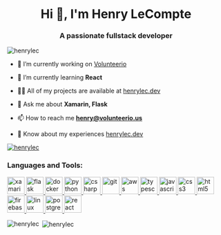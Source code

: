 <h1 align="center">Hi 👋, I'm Henry LeCompte</h1>
<h3 align="center">A passionate fullstack developer</h3>

<p align="left"> <img src="https://komarev.com/ghpvc/?username=henrylec&label=Profile%20views&color=0e75b6&style=flat" alt="henrylec" /> </p>

- 🔭 I’m currently working on [Volunteerio](volunteerio.us)

- 🌱 I’m currently learning **React**

- 👨‍💻 All of my projects are available at [henrylec.dev](henrylec.dev)

- 💬 Ask me about **Xamarin, Flask**

- 📫 How to reach me **henry@volunteerio.us**

- 📄 Know about my experiences [henrylec.dev](henrylec.dev)


<p align="left"> <a href="https://github.com/ryo-ma/github-profile-trophy"><img src="https://github-profile-trophy.vercel.app/?username=henrylec" alt="henrylec" /></a> </p>

<h3 align="left">Languages and Tools:</h3>
<p align="left">
  <a href="https://dotnet.microsoft.com/apps/xamarin" target="_blank">
    <img
    src="https://raw.githubusercontent.com/detain/svg-logos/780f25886640cef088af994181646db2f6b1a3f8/svg/xamarin.svg"
    alt="xamarin"
    width="40"
    height="40"
    />
  </a>
  <a href="https://flask.palletsprojects.com/" target="_blank">
    <img
    src="https://www.vectorlogo.zone/logos/pocoo_flask/pocoo_flask-icon.svg"
    alt="flask"
    width="40"
    height="40"
    />
  </a>
  <a href="https://www.docker.com/" target="_blank">
    <img
      src="https://devicons.github.io/devicon/devicon.git/icons/docker/docker-original-wordmark.svg"
      alt="docker"
      width="40"
      height="40"
    />
  </a>
  <a href="https://www.python.org" target="_blank">
    <img
      src="https://devicons.github.io/devicon/devicon.git/icons/python/python-original.svg"
      alt="python"
      width="40"
      height="40"
    />
  </a>
  <a href="https://www.w3schools.com/cs/" target="_blank">
    <img
      src="https://devicons.github.io/devicon/devicon.git/icons/csharp/csharp-original.svg"
      alt="csharp"
      width="40"
      height="40"
    />
  </a>
  <a href="https://git-scm.com/" target="_blank">
    <img
      src="https://www.vectorlogo.zone/logos/git-scm/git-scm-icon.svg"
      alt="git"
      width="40"
      height="40"
    />
  </a>
  <a href="https://aws.amazon.com" target="_blank">
    <img
      src="https://devicons.github.io/devicon/devicon.git/icons/amazonwebservices/amazonwebservices-original-wordmark.svg"
      alt="aws"
      width="40"
      height="40"
    />
  </a>
  <a href="https://www.typescriptlang.org/" target="_blank">
    <img
      src="https://devicons.github.io/devicon/devicon.git/icons/typescript/typescript-original.svg"
      alt="typescript"
      width="40"
      height="40"
    />
  </a>
  <a
    href="https://developer.mozilla.org/en-US/docs/Web/JavaScript"
    target="_blank"
  >
    <img
      src="https://devicons.github.io/devicon/devicon.git/icons/javascript/javascript-original.svg"
      alt="javascript"
      width="40"
      height="40"
    />
  </a>
  <a href="https://www.w3schools.com/css/" target="_blank">
    <img
      src="https://devicons.github.io/devicon/devicon.git/icons/css3/css3-original-wordmark.svg"
      alt="css3"
      width="40"
      height="40"
    />
  </a>
  <a href="https://www.w3.org/html/" target="_blank">
    <img
      src="https://devicons.github.io/devicon/devicon.git/icons/html5/html5-original-wordmark.svg"
      alt="html5"
      width="40"
      height="40"
    />
  </a>
  <a href="https://firebase.google.com/" target="_blank">
    <img
      src="https://www.vectorlogo.zone/logos/firebase/firebase-icon.svg"
      alt="firebase"
      width="40"
      height="40"
    />
  </a>
  
  <a href="https://www.linux.org/" target="_blank">
    <img
      src="https://devicons.github.io/devicon/devicon.git/icons/linux/linux-original.svg"
      alt="linux"
      width="40"
      height="40"
    />
  </a>
  <a href="https://www.postgresql.org" target="_blank">
    <img
      src="https://devicons.github.io/devicon/devicon.git/icons/postgresql/postgresql-original-wordmark.svg"
      alt="postgresql"
      width="40"
      height="40"
    />
  </a>
  <a href="https://reactjs.org/" target="_blank">
    <img
      src="https://devicons.github.io/devicon/devicon.git/icons/react/react-original-wordmark.svg"
      alt="react"
      width="40"
      height="40"
    />
  </a>
</p>


<p><img align="left" src="https://github-readme-stats.vercel.app/api/top-langs?username=henrylec&show_icons=true&locale=en&layout=compact&count_private=true" alt="henrylec" /></p>

<p>&nbsp;<img align="center" src="https://github-readme-stats.vercel.app/api?username=henrylec&show_icons=true&count_private=true&locale=en" alt="henrylec" /></p>
